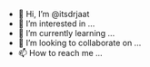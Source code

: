 - 👋 Hi, I’m @itsdrjaat
- 👀 I’m interested in ...
- 🌱 I’m currently learning ...
- 💞️ I’m looking to collaborate on ...
- 📫 How to reach me ...

<!---
itsdrjaat/itsdrjaat is a ✨ special ✨ repository because its `README.md` (this file) appears on your GitHub profile.
You can click the Preview link to take a look at your changes.
--->
